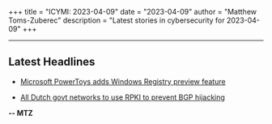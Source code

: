 +++
title = "ICYMI: 2023-04-09"
date = "2023-04-09"
author = "Matthew Toms-Zuberec"
description = "Latest stories in cybersecurity for 2023-04-09"
+++

---------------------------------------------------------------------------
## Latest Headlines
- [Microsoft PowerToys adds Windows Registry preview feature](https://www.bleepingcomputer.com/news/microsoft/microsoft-powertoys-adds-windows-registry-preview-feature/)

- [All Dutch govt networks to use RPKI to prevent BGP hijacking](https://www.bleepingcomputer.com/news/security/all-dutch-govt-networks-to-use-rpki-to-prevent-bgp-hijacking/)

**-- MTZ**